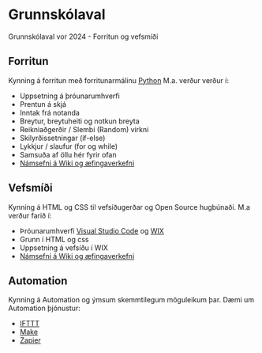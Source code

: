 # Grunnskólaval
Grunnskólaval vor 2024 - Forritun og vefsmíði

## Forritun
Kynning á forritun með forritunarmálinu [Python](https://www.python.org/)  M.a. verður verður í:
- Uppsetning á þróunarumhverfi
- Prentun á skjá
- Inntak frá notanda
- Breytur, breytuheiti og notkun breyta
- Reikniaðgerðir / Slembi (Random) virkni
- Skilyrðissetningar (if-else)
- Lykkjur / slaufur (for og while)
- Samsuða af öllu hér fyrir ofan
- [Námsefni á Wiki og æfingaverkefni](https://github.com/dannigalvez/Grunnskolaval/wiki/N%C3%A1msefni)
  
## Vefsmíði
Kynning á HTML og CSS  til vefsíðugerðar og Open Source hugbúnaði.  M.a verður farið í:
- Þróunarumhverfi [Visual Studio Code](https://code.visualstudio.com/download) og [WIX](https://wix.com/) 
- Grunn í HTML og css
- Uppsetning á vefsíðu í WIX
- [Námsefni á Wiki og æfingaverkefni](https://github.com/dannigalvez/Grunnskolaval/wiki/N%C3%A1msefni)

## Automation
Kynning á Automation og ýmsum skemmtilegum möguleikum þar.  Dæmi um Automation þjónustur:
- [IFTTT](https://ifttt.com/)
- [Make](https://www.make.com/en)
- [Zapier](https://zapier.com/)
